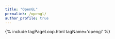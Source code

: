 ```yaml
---
title: "OpenGL"
permalink: /opengl/
author_profile: true
---
```

{% include tagPageLoop.html tagName='opengl' %}